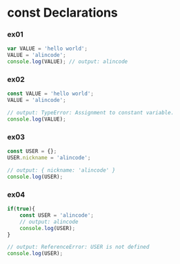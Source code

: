 # const Declarations

### ex01

```js
var VALUE = 'hello world';
VALUE = 'alincode';
console.log(VALUE); // output: alincode
```

### ex02

```js
const VALUE = 'hello world';
VALUE = 'alincode';

// output: TypeError: Assignment to constant variable.
console.log(VALUE);
```

### ex03

```js
const USER = {};
USER.nickname = 'alincode';

// output: { nickname: 'alincode' }
console.log(USER);
```

### ex04

```js
if(true){
    const USER = 'alincode';
    // output: alincode
    console.log(USER);
}

// output: ReferenceError: USER is not defined
console.log(USER);
```